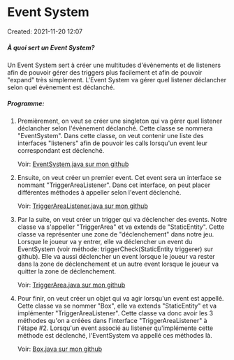 # Event System
Created: 2021-11-20 12:07
<br>

##### À quoi sert un Event System?
Un Event System sert à créer une multitudes d'évènements et de listeners afin de pouvoir gérer des triggers plus facilement et afin de pouvoir "expand" très simplement. L'Event System va gérer quel listener déclancher selon quel évènement est déclanché.

##### Programme:
1. Premièrement, on veut se créer une singleton qui va gérer quel listener déclancher selon l'évènement déclanché. Cette classe se nommera "EventSystem". Dans cette classe, on veut contenir une liste des interfaces "listeners" afin de pouvoir les calls lorsqu'un event leur correspondant est déclenché.
	
	Voir: [EventSystem.java sur mon github](https://github.com/BenocxX/auto-battler-game/blob/master/src/cegepst/game/eventsystem/EventSystem.java)
	
2. Ensuite, on veut créer un premier event. Cet event sera un interface se nommant "TriggerAreaListener". Dans cet interface, on peut placer différentes méthodes à appeller selon l'event déclenché.

	Voir: [TriggerAreaListener.java sur mon github](https://github.com/BenocxX/auto-battler-game/blob/master/src/cegepst/game/eventsystem/TriggerAreaListener.java)
	
3. Par la suite, on veut créer un trigger qui va déclencher des events. Notre classe va s'appeller "TriggerArea" et va extends de "StaticEntity". Cette classe va représenter une zone de "déclenchement" dans notre jeu. Lorsque le joueur va y entrer, elle va déclencher un event du EventSystem (voir méthode: triggerCheck(StaticEntity triggerer) sur github). Elle va aussi déclencher un event lorsque le joueur va rester dans la zone de déclenchement et un autre event lorsque le joueur va quitter la zone de déclenchement.

	Voir: [TriggerArea.java sur mon github](https://github.com/BenocxX/auto-battler-game/blob/master/src/cegepst/game/eventsystem/TriggerArea.java)
	
4. Pour finir, on veut créer un objet qui va agir lorsqu'un event est appellé. Cette classe va se nommer "Box", elle va extends "StaticEntity" et va implémenter "TriggerAreaListener". Cette classe va donc avoir les 3 méthodes qu'on a créées dans l'interface "TriggerAreaListener" à l'étape #2. Lorsqu'un event associé au listener qu'implémente cette méthode est déclenché, l'EventSystem va appellé ces méthodes là.

	Voir: [Box.java sur mon github](https://github.com/BenocxX/auto-battler-game/blob/master/src/cegepst/game/eventsystem/Box.java)